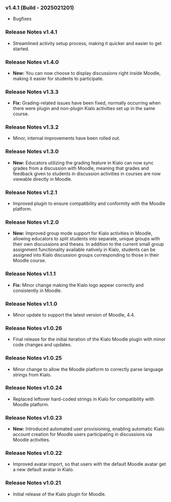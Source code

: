 ### v1.4.1 (Build - 2025021201)

* Bugfixes

### Release Notes v1.4.1

* Streamlined activity setup process, making it quicker and easier to get started.

### Release Notes v1.4.0

* **New:** You can now choose to display discussions right inside Moodle, making it easier for students to participate.

### Release Notes v1.3.3

* **Fix:** Grading-related issues have been fixed, normally occurring when there were plugin and non-plugin Kialo activities set up in the same course.

### Release Notes v1.3.2

* Minor, internal improvements have been rolled out.

### Release Notes v1.3.0

* **New:** Educators utilizing the grading feature in Kialo can now sync grades from a discussion with Moodle, meaning that grades and feedback given to students in discussion activities in courses are now viewable directly in Moodle.

### Release Notes v1.2.1

* Improved plugin to ensure compatibility and conformity with the Moodle platform.

### Release Notes v1.2.0

* **New:** Improved group mode support for Kialo activities in Moodle, allowing educators to split students into separate, unique groups with their own discussions and theses. In addition to the current small group assignment functionality available natively in Kialo, students can be assigned into Kialo discussion groups corresponding to those in their Moodle course.

### Release Notes v1.1.1

* **Fix:** Minor change making the Kialo logo appear correctly and consistently in Moodle.

### Release Notes v1.1.0

* Minor update to support the latest version of Moodle, 4.4.

### Release Notes v1.0.26

* Final release for the initial iteration of the Kialo Moodle plugin with minor code changes and updates.

### Release Notes v1.0.25

* Minor change to allow the Moodle platform to correctly parse language strings from Kialo.

### Release Notes v1.0.24

* Replaced leftover hard-coded strings in Kialo for compatibility with Moodle platform.

### Release Notes v1.0.23

* **New:** Introduced automated user provisioning, enabling automatic Kialo account creation for Moodle users participating in discussions via Moodle activities.

### Release Notes v1.0.22

* Improved avatar import, so that users with the default Moodle avatar get a new default avatar in Kialo.

### Release Notes v1.0.21

* Initial release of the Kialo plugin for Moodle.